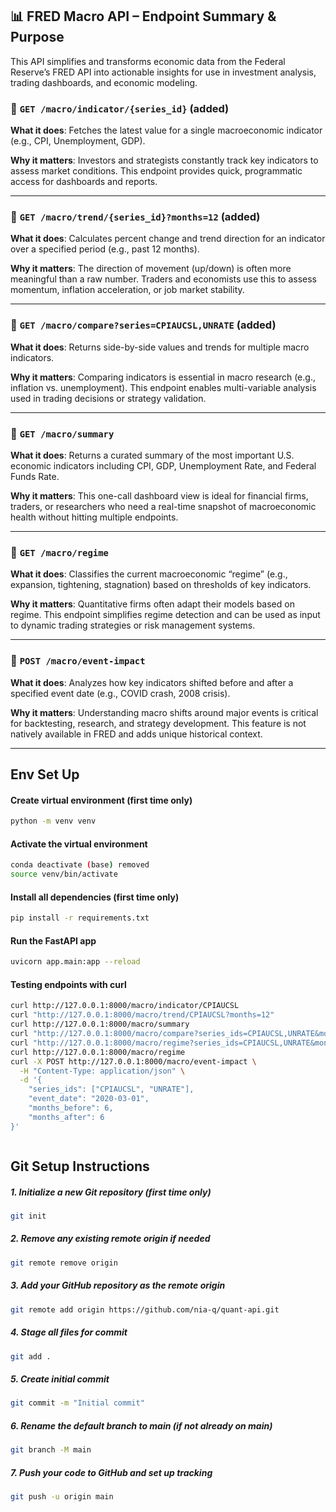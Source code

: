 



## 📊 FRED Macro API – Endpoint Summary & Purpose

This API simplifies and transforms economic data from the Federal Reserve’s FRED API into actionable insights for use in investment analysis, trading dashboards, and economic modeling.



### 🔹 `GET /macro/indicator/{series_id}` (added)

**What it does**:
Fetches the latest value for a single macroeconomic indicator (e.g., CPI, Unemployment, GDP).

**Why it matters**:
Investors and strategists constantly track key indicators to assess market conditions. This endpoint provides quick, programmatic access for dashboards and reports.

---

### 🔹 `GET /macro/trend/{series_id}?months=12` (added)

**What it does**:
Calculates percent change and trend direction for an indicator over a specified period (e.g., past 12 months).

**Why it matters**:
The direction of movement (up/down) is often more meaningful than a raw number. Traders and economists use this to assess momentum, inflation acceleration, or job market stability.

---

### 🔹 `GET /macro/compare?series=CPIAUCSL,UNRATE` (added)

**What it does**:
Returns side-by-side values and trends for multiple macro indicators.

**Why it matters**:
Comparing indicators is essential in macro research (e.g., inflation vs. unemployment). This endpoint enables multi-variable analysis used in trading decisions or strategy validation.

---

### 🔹 `GET /macro/summary`

**What it does**:
Returns a curated summary of the most important U.S. economic indicators including CPI, GDP, Unemployment Rate, and Federal Funds Rate.

**Why it matters**:
This one-call dashboard view is ideal for financial firms, traders, or researchers who need a real-time snapshot of macroeconomic health without hitting multiple endpoints.

---

### 🔹 `GET /macro/regime`

**What it does**:
Classifies the current macroeconomic “regime” (e.g., expansion, tightening, stagnation) based on thresholds of key indicators.

**Why it matters**:
Quantitative firms often adapt their models based on regime. This endpoint simplifies regime detection and can be used as input to dynamic trading strategies or risk management systems.

---

### 🔹 `POST /macro/event-impact`

**What it does**:
Analyzes how key indicators shifted before and after a specified event date (e.g., COVID crash, 2008 crisis).

**Why it matters**:
Understanding macro shifts around major events is critical for backtesting, research, and strategy development. This feature is not natively available in FRED and adds unique historical context.

---



## Env Set Up

#### Create virtual environment (first time only)
```bash
python -m venv venv
```

#### Activate the virtual environment
```bash
conda deactivate (base) removed
source venv/bin/activate
```

#### Install all dependencies (first time only)
```bash
pip install -r requirements.txt
```

#### Run the FastAPI app
```bash
uvicorn app.main:app --reload
```

#### Testing endpoints with curl
```bash
curl http://127.0.0.1:8000/macro/indicator/CPIAUCSL
curl "http://127.0.0.1:8000/macro/trend/CPIAUCSL?months=12"
curl http://127.0.0.1:8000/macro/summary
curl "http://127.0.0.1:8000/macro/compare?series_ids=CPIAUCSL,UNRATE&months=12"
curl "http://127.0.0.1:8000/macro/regime?series_ids=CPIAUCSL,UNRATE&months=12"
curl http://127.0.0.1:8000/macro/regime
curl -X POST http://127.0.0.1:8000/macro/event-impact \
  -H "Content-Type: application/json" \
  -d '{
    "series_ids": ["CPIAUCSL", "UNRATE"],
    "event_date": "2020-03-01",
    "months_before": 6,
    "months_after": 6
}'



```

## Git Setup Instructions

##### 1. Initialize a new Git repository (first time only)
```bash
git init
```

##### 2. Remove any existing remote origin if needed
```bash
git remote remove origin
```

##### 3. Add your GitHub repository as the remote origin
```bash
git remote add origin https://github.com/nia-q/quant-api.git
```

##### 4. Stage all files for commit
```bash
git add .
```

##### 5. Create initial commit
```bash
git commit -m "Initial commit"
```

##### 6. Rename the default branch to main (if not already on main)
```bash
git branch -M main
```

##### 7. Push your code to GitHub and set up tracking
```bash
git push -u origin main
```